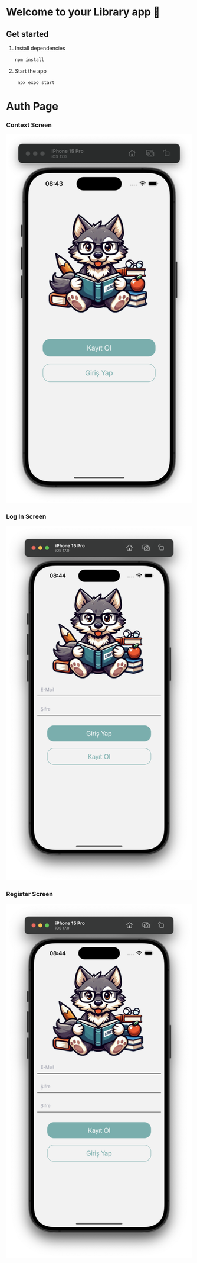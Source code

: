 # Welcome to your Library app 👋

## Get started

1. Install dependencies

   ```bash
   npm install
   ```

2. Start the app

   ```bash
    npx expo start
   ```

# Auth Page 

### Context Screen
![Context Screen](/app/assets/PageScreen/Context.png)
### Log In Screen
![Log In Screen](/app/assets/PageScreen/Login.png)
### Register Screen
![RegisterScreen](/app/assets/PageScreen/Register.png)

